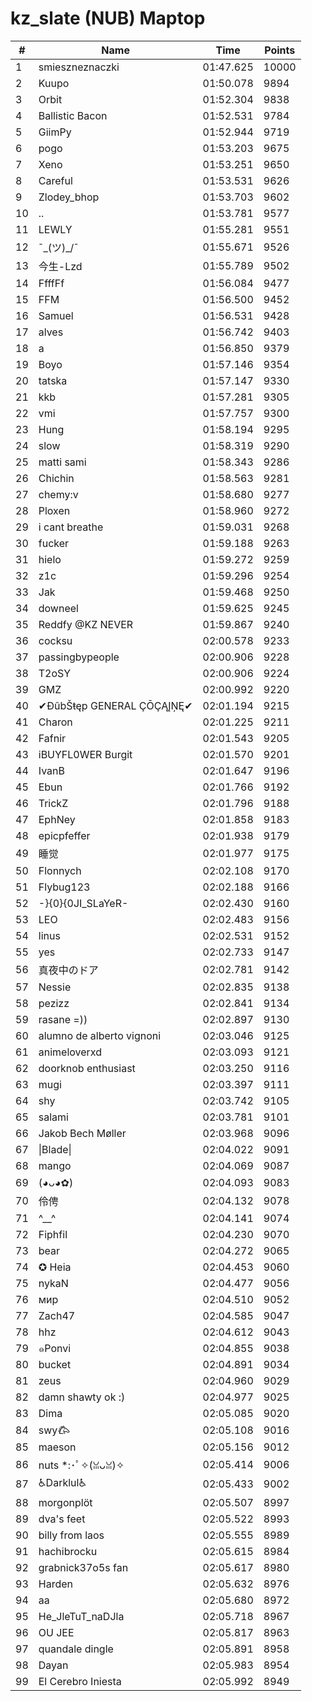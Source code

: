 # kz_slate (NUB) Maptop

|  # | Name | Time | Points |
|-------------- | -------------- | -------------- | -------------- | 
| 1 | smieszneznaczki | 01:47.625 | 10000 | 
| 2 | Kuupo | 01:50.078 | 9894 | 
| 3 | Orbit | 01:52.304 | 9838 | 
| 4 | Ballistic Bacon | 01:52.531 | 9784 | 
| 5 | GiimPy | 01:52.944 | 9719 | 
| 6 | pogo | 01:53.203 | 9675 | 
| 7 | Xeno | 01:53.251 | 9650 | 
| 8 | Careful | 01:53.531 | 9626 | 
| 9 | Zlodey_bhop | 01:53.703 | 9602 | 
| 10 | .. | 01:53.781 | 9577 | 
| 11 | LEWLY | 01:55.281 | 9551 | 
| 12 | ¯\_(ツ)_/¯ | 01:55.671 | 9526 | 
| 13 | 今生-Lzd | 01:55.789 | 9502 | 
| 14 | FfffFf | 01:56.084 | 9477 | 
| 15 | FFM | 01:56.500 | 9452 | 
| 16 | Samuel | 01:56.531 | 9428 | 
| 17 | alves | 01:56.742 | 9403 | 
| 18 | a | 01:56.850 | 9379 | 
| 19 | Boyo | 01:57.146 | 9354 | 
| 20 | tatska | 01:57.147 | 9330 | 
| 21 | kkb | 01:57.281 | 9305 | 
| 22 | vmi | 01:57.757 | 9300 | 
| 23 | Hung | 01:58.194 | 9295 | 
| 24 | slow | 01:58.319 | 9290 | 
| 25 | matti sami | 01:58.343 | 9286 | 
| 26 | Chichin | 01:58.563 | 9281 | 
| 27 | chemy:v | 01:58.680 | 9277 | 
| 28 | Ploxen | 01:58.960 | 9272 | 
| 29 | i cant breathe | 01:59.031 | 9268 | 
| 30 | fucker | 01:59.188 | 9263 | 
| 31 | hielo | 01:59.272 | 9259 | 
| 32 | z1c | 01:59.296 | 9254 | 
| 33 | Jak | 01:59.468 | 9250 | 
| 34 | downeel | 01:59.625 | 9245 | 
| 35 | Reddfy @KZ NEVER | 01:59.867 | 9240 | 
| 36 | cocksu | 02:00.578 | 9233 | 
| 37 | passingbypeople | 02:00.906 | 9228 | 
| 38 | T2oSY | 02:00.906 | 9224 | 
| 39 | GMZ | 02:00.992 | 9220 | 
| 40 | ✔ĐûbŠŧęp GENERAL ÇŌÇĄĮŅĘ✔ | 02:01.194 | 9215 | 
| 41 | Charon | 02:01.225 | 9211 | 
| 42 | Fafnir | 02:01.543 | 9205 | 
| 43 | iBUYFL0WER Burgit | 02:01.570 | 9201 | 
| 44 | IvanB | 02:01.647 | 9196 | 
| 45 | Ebun | 02:01.766 | 9192 | 
| 46 | TrickZ | 02:01.796 | 9188 | 
| 47 | EphNey | 02:01.858 | 9183 | 
| 48 | epicpfeffer | 02:01.938 | 9179 | 
| 49 | 睡觉 | 02:01.977 | 9175 | 
| 50 | Flonnych | 02:02.108 | 9170 | 
| 51 | Flybug123 | 02:02.188 | 9166 | 
| 52 | -}{0}{0JI_SLaYeR- | 02:02.430 | 9160 | 
| 53 | LEO | 02:02.483 | 9156 | 
| 54 | linus | 02:02.531 | 9152 | 
| 55 | yes | 02:02.733 | 9147 | 
| 56 | 真夜中のドア | 02:02.781 | 9142 | 
| 57 | Nessie | 02:02.835 | 9138 | 
| 58 | pezizz | 02:02.841 | 9134 | 
| 59 | rasane =)) | 02:02.897 | 9130 | 
| 60 | alumno de alberto vignoni | 02:03.046 | 9125 | 
| 61 | animeloverxd | 02:03.093 | 9121 | 
| 62 | doorknob enthusiast | 02:03.250 | 9116 | 
| 63 | mugi | 02:03.397 | 9111 | 
| 64 | shy | 02:03.742 | 9105 | 
| 65 | salami | 02:03.781 | 9101 | 
| 66 | Jakob Bech Møller | 02:03.968 | 9096 | 
| 67 | \|Blade\| | 02:04.022 | 9091 | 
| 68 | mango | 02:04.069 | 9087 | 
| 69 | (◕ᴗ◕✿) | 02:04.093 | 9083 | 
| 70 | 伶俜 | 02:04.132 | 9078 | 
| 71 | ^__^ | 02:04.141 | 9074 | 
| 72 | Fiphfil | 02:04.230 | 9070 | 
| 73 | bear | 02:04.272 | 9065 | 
| 74 | ✪ Heia | 02:04.453 | 9060 | 
| 75 | nykaN | 02:04.477 | 9056 | 
| 76 | мир | 02:04.510 | 9052 | 
| 77 | Zach47 | 02:04.585 | 9047 | 
| 78 | hhz | 02:04.612 | 9043 | 
| 79 | ๑Ponvi | 02:04.855 | 9038 | 
| 80 | bucket | 02:04.891 | 9034 | 
| 81 | zeus | 02:04.960 | 9029 | 
| 82 | damn shawty ok :) | 02:04.977 | 9025 | 
| 83 | Dima | 02:05.085 | 9020 | 
| 84 | swy𐂃 | 02:05.108 | 9016 | 
| 85 | maeson | 02:05.156 | 9012 | 
| 86 | nuts *:･ﾟ✧(ꈍᴗꈍ)✧ | 02:05.414 | 9006 | 
| 87 | ♿Darklul♿ | 02:05.433 | 9002 | 
| 88 | morgonplöt | 02:05.507 | 8997 | 
| 89 | dva's feet | 02:05.522 | 8993 | 
| 90 | billy from laos | 02:05.555 | 8989 | 
| 91 | hachibrocku | 02:05.615 | 8984 | 
| 92 | grabnick37o5s fan | 02:05.617 | 8980 | 
| 93 | Harden | 02:05.632 | 8976 | 
| 94 | aa | 02:05.680 | 8972 | 
| 95 | He_JleTuT_naDJla | 02:05.718 | 8967 | 
| 96 | OU JEE | 02:05.817 | 8963 | 
| 97 | quandale dingle | 02:05.891 | 8958 | 
| 98 | Dayan | 02:05.983 | 8954 | 
| 99 | El Cerebro Iniesta | 02:05.992 | 8949 | 

